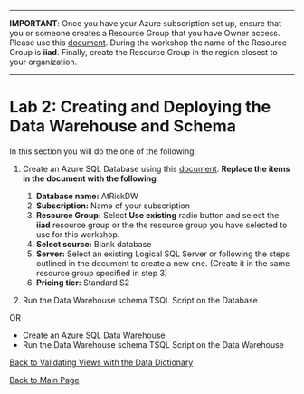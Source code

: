 ﻿**************************************************************************************************************************************************************************************** 
**IMPORTANT**:  Once you have your Azure subscription set up,  ensure that you or someone creates a Resource Group that you have Owner access. Please use this [document](https://docs.microsoft.com/en-us/azure/azure-resource-manager/resource-group-portal).  During the workshop the name of the Resource Group is **iiad**.  Finally, create the Resource Group in the region closest to your organization.
**************************************************************************************************************************************************************************************** 


# Lab 2:  Creating and Deploying the Data Warehouse and Schema

In this section you will do the one of the following:
1. Create an Azure SQL Database using this [document](https://docs.microsoft.com/en-us/azure/sql-database/sql-database-get-started-portal).  **Replace the items in the document with the following**:

	1.  **Database name:** AtRiskDW
	2.  **Subscription:** Name of your subscription
	3.  **Resource Group:** Select **Use existing** radio button and select the **iiad** resource group or the the resource group you have selected to use for this workshop.
	4.  **Select source:**  Blank database
	5.  **Server:**  Select an existing Logical SQL Server or following the steps outlined in the document to create a new one.  (Create it in the same resource group specified in step 3)
	6.  **Pricing tier:**  Standard S2

2. Run the Data Warehouse schema TSQL Script on the Database

OR

- Create an Azure SQL Data Warehouse
- Run the Data Warehouse schema TSQL Script on the  Data Warehouse




[Back to Validating Views with the Data Dictionary](https://github.com/pleblanc72/Insights-in-a-Day/tree/master/1%20-%20Lab%201%20Validating%20Data%20Dictionary)

[Back to Main Page](https://github.com/pleblanc72/Insights-in-a-Day)